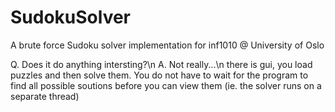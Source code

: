 # SudokuSolver
A brute force Sudoku solver implementation for inf1010 @ University of Oslo

Q. Does it do anything intersting?\n
A. Not really...\n 
there is gui, you load puzzles and then solve them. You do not have to wait for the program to find all possible soutions before you can view them (ie. the solver runs on a separate thread)
